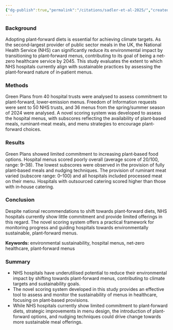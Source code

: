 ```yaml
---
{"dg-publish":true,"permalink":"/citations/sadler-et-al-2025/","created":"2025-10-23T17:42:44.431+01:00","updated":"2025-10-23T18:12:10.176+01:00"}
---
```


### Background
Adopting plant‐forward diets is essential for achieving climate targets. As the second‐largest provider of public sector meals in the UK, the National Health Service (NHS) can significantly reduce its environmental impact by transitioning to plant‐forward menus, contributing to its goal of being a net‐zero healthcare service by 2045. This study evaluates the extent to which NHS hospitals currently align with sustainable practices by assessing the plant‐forward nature of in‐patient menus.

### Methods
Green Plans from 40 hospital trusts were analysed to assess commitment to plant‐forward, lower‐emission menus. Freedom of Information requests were sent to 50 NHS trusts, and 36 menus from the spring/summer season of 2024 were analysed. A novel scoring system was developed to assess the hospital menus, with subscores reflecting the availability of plant‐based meals, ruminant‐meat meals, and menu strategies to encourage plant‐forward choices.

### Results
Green Plans showed limited commitment to increasing plant‐based food options. Hospital menus scored poorly overall (average score of 20/100, range: 9–38). The lowest subscores were observed in the provision of fully plant‐based meals and nudging techniques. The provision of ruminant meat varied (subscore range: 0–100) and all hospitals included processed meat on their menu. Hospitals with outsourced catering scored higher than those with in‐house catering.

### Conclusion
Despite national recommendations to shift towards plant‐forward diets, NHS hospitals currently show little commitment and provide limited offerings in this regard. The novel scoring system offers a practical framework for monitoring progress and guiding hospitals towards environmentally sustainable, plant‐forward menus.

**Keywords:** environmental sustainability, hospital menus, net‐zero healthcare, plant‐forward menus

### Summary
* NHS hospitals have underutilised potential to reduce their environmental impact by shifting towards plant‐forward menus, contributing to climate targets and sustainability goals.
* The novel scoring system developed in this study provides an effective tool to assess and monitor the sustainability of menus in healthcare, focusing on plant‐based provisions.
* While NHS hospitals currently show limited commitment to plant‐forward diets, strategic improvements in menu design, the introduction of plant‐forward options, and nudging techniques could drive change towards more sustainable meal offerings.